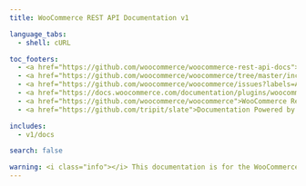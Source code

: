 ```yaml
---
title: WooCommerce REST API Documentation v1

language_tabs:
  - shell: cURL

toc_footers:
  - <a href="https://github.com/woocommerce/woocommerce-rest-api-docs">Contributing to WC REST API Docs</a>
  - <a href="https://github.com/woocommerce/woocommerce/tree/master/includes/api">REST API Source on GitHub</a>
  - <a href="https://github.com/woocommerce/woocommerce/issues?labels=API&amp;page=1&amp;state=open">REST API Issues</a>
  - <a href="https://docs.woocommerce.com/documentation/plugins/woocommerce/">WooCommerce Documentation</a>
  - <a href="https://github.com/woocommerce/woocommerce">WooCommerce Repository</a>
  - <a href="https://github.com/tripit/slate">Documentation Powered by Slate</a>

includes:
  - v1/docs

search: false

warning: <i class="info"></i> This documentation is for the WooCommerce API v1 which is now deprecated. <a href="http://woocommerce.github.io/woocommerce-rest-api-docs/">Please use the latest REST API version</a>.
---
```

